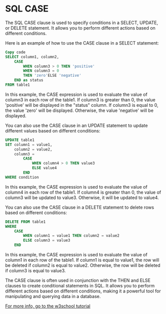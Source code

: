 # SQL CASE

The SQL CASE clause is used to specify conditions in a SELECT, UPDATE, or DELETE statement. It allows you to perform different actions based on different conditions.

Here is an example of how to use the CASE clause in a SELECT statement:

```sql
Copy code
SELECT column1, column2,
    CASE
        WHEN column3 > 0 THEN 'positive'
        WHEN column3 = 0 
        THEN 'zero'ELSE 'negative'
    END as status
FROM table1
```

In this example, the CASE expression is used to evaluate the value of column3 in each row of the table1. If column3 is greater than 0, the value 'positive' will be displayed in the "status" column. If column3 is equal to 0, the value 'zero' will be displayed. Otherwise, the value 'negative' will be displayed.

You can also use the CASE clause in an UPDATE statement to update different values based on different conditions:

```sql
UPDATE table1
SET column1 = value1,
    column2 = value2,
    column3 =
        CASE
            WHEN column4 > 0 THEN value3
            ELSE value4
        END
WHERE condition
```

In this example, the CASE expression is used to evaluate the value of column4 in each row of the table1. If column4 is greater than 0, the value of column3 will be updated to value3. Otherwise, it will be updated to value4.

You can also use the CASE clause in a DELETE statement to delete rows based on different conditions:

```sql
DELETE FROM table1
WHERE
    CASE
        WHEN column1 = value1 THEN column2 = value2
        ELSE column3 = value3
    END
```

In this example, the CASE expression is used to evaluate the value of column1 in each row of the table1. If column1 is equal to value1, the row will be deleted if column2 is equal to value2. Otherwise, the row will be deleted if column3 is equal to value3.

The CASE clause is often used in conjunction with the THEN and ELSE clauses to create conditional statements in SQL. It allows you to perform different actions based on different conditions, making it a powerful tool for manipulating and querying data in a database.

  

[For more info, go to the w3school tutorial](https://www.w3schools.com/sql/sql\_case.asp)
